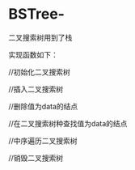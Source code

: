 # BSTree-

二叉搜索树用到了栈

实现函数如下：

//初始化二叉搜索树

//插入二叉搜索树

//删除值为data的结点

//在二叉搜索树种查找值为data的结点

//中序遍历二叉搜索树

//销毁二叉搜索树
